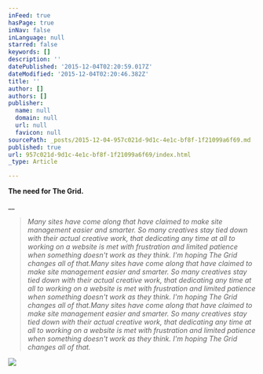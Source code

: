 ```yaml
---
inFeed: true
hasPage: true
inNav: false
inLanguage: null
starred: false
keywords: []
description: ''
datePublished: '2015-12-04T02:20:59.017Z'
dateModified: '2015-12-04T02:20:46.382Z'
title: ''
author: []
authors: []
publisher:
  name: null
  domain: null
  url: null
  favicon: null
sourcePath: _posts/2015-12-04-957c021d-9d1c-4e1c-bf8f-1f21099a6f69.md
published: true
url: 957c021d-9d1c-4e1c-bf8f-1f21099a6f69/index.html
_type: Article

---
```

**The need for The Grid.**

__
> 
> _Many sites have come along that have claimed to make site management easier and smarter. So many creatives stay tied down with their actual creative work, that dedicating any time at all to working on a website is met with frustration and limited patience when something doesn't work as they think. I'm hoping The Grid changes all of that.Many sites have come along that have claimed to make site management easier and smarter. So many creatives stay tied down with their actual creative work, that dedicating any time at all to working on a website is met with frustration and limited patience when something doesn't work as they think. I'm hoping The Grid changes all of that.Many sites have come along that have claimed to make site management easier and smarter. So many creatives stay tied down with their actual creative work, that dedicating any time at all to working on a website is met with frustration and limited patience when something doesn't work as they think. I'm hoping The Grid changes all of that._

  
![](https://imgflo.herokuapp.com/graph/vahj1ThiexotieMo/51a29025af664d76efbd71aac1f19c0b/passthrough.jpg?height=600&input=https%3A%2F%2Fthe-grid-user-content.s3-us-west-2.amazonaws.com%2F8688ae8e-2323-43e8-9eb4-f7dbd709161b.jpg)